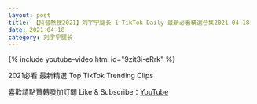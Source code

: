 ```yaml
---
layout: post
title: 【抖音熱搜2021】刘宇宁腿长 1 TikTok Daily 最新必看精選合集2021 04 18
date: 2021-04-18
category: 刘宇宁腿长
---
```


{% include youtube-video.html id="9zit3i-eRrk" %}

2021必看 最新精選 Top TikTok Trending Clips

喜歡請點贊轉發加訂閱 Like & Subscribe：[YouTube](https://www.youtube.com/channel/UCAoR7VcanIPd04uEq_GIylA/videos)

